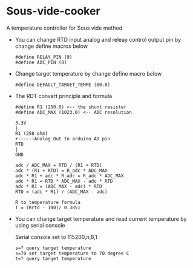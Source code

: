 # Sous-vide-cooker
A temperature controller for Sous vide method


- You can change RTD input analog and releay control output pin by change define macros below

	```
 	#define RELAY_PIN (9)
 	#define ADC_PIN (0)
	```
- Change target temperature by change define macro below 

	```
	#define DEFAULT_TARGET_TEMPE (60.0)
	```
- The RDT convert principle and formula

	```
 	#define R1 (250.0) <-- the shunt resister
 	#define ADC_MAX (1023.0) <-- ADC resolution
	
	3.3V
	|
	R1 (250 ohm)
	+------Analog Out to arduino AD pin
	RTD
	|
	GND

	adc / ADC_MAX = RTD / (R1 + RTD)
	adc * (R1 + RTD) = R_adc * ADC_MAX
	adc * R1 + adc * R_adc = R_adc * ADC_MAX
	adc * R1 = RTD * ADC_MAX - adc * RTD
	adc * R1 = (ADC_MAX - adc) * RTD
	RTD = (adc * R1) / (ADC_MAX - adc)

	R to temperature formula
	T = (Rrtd - 100)/ 0.3851
	```
- You can change target temperature and read current temperature by using serial console

	Serial console set to 115200,n,8,1
	
	```
	s=? query target temperature
	s=70 set target temperature to 70 degree C	
	t=? query target temperature
	```
